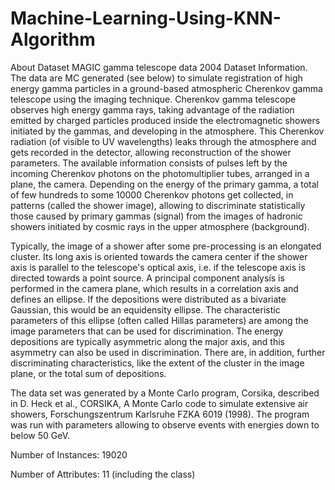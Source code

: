 # Machine-Learning-Using-KNN-Algorithm

About Dataset
MAGIC gamma telescope data 2004
Dataset Information.
The data are MC generated (see below) to simulate registration of high energy
gamma particles in a ground-based atmospheric Cherenkov gamma telescope using the
imaging technique. Cherenkov gamma telescope observes high energy gamma rays,
taking advantage of the radiation emitted by charged particles produced
inside the electromagnetic showers initiated by the gammas, and developing in the
atmosphere. This Cherenkov radiation (of visible to UV wavelengths) leaks
through the atmosphere and gets recorded in the detector, allowing reconstruction
of the shower parameters. The available information consists of pulses left by
the incoming Cherenkov photons on the photomultiplier tubes, arranged in a
plane, the camera. Depending on the energy of the primary gamma, a total of
few hundreds to some 10000 Cherenkov photons get collected, in patterns
(called the shower image), allowing to discriminate statistically those
caused by primary gammas (signal) from the images of hadronic showers
initiated by cosmic rays in the upper atmosphere (background).

Typically, the image of a shower after some pre-processing is an elongated
cluster. Its long axis is oriented towards the camera center if the shower axis
is parallel to the telescope's optical axis, i.e. if the telescope axis is
directed towards a point source. A principal component analysis is performed
in the camera plane, which results in a correlation axis and defines an ellipse.
If the depositions were distributed as a bivariate Gaussian, this would be
an equidensity ellipse. The characteristic parameters of this ellipse
(often called Hillas parameters) are among the image parameters that can be
used for discrimination. The energy depositions are typically asymmetric
along the major axis, and this asymmetry can also be used in discrimination.
There are, in addition, further discriminating characteristics, like the
extent of the cluster in the image plane, or the total sum of depositions.

The data set was generated by a Monte Carlo program, Corsika, described in
D. Heck et al., CORSIKA, A Monte Carlo code to simulate extensive air showers,
Forschungszentrum Karlsruhe FZKA 6019 (1998).
The program was run with parameters allowing to observe events with energies down
to below 50 GeV.

Number of Instances: 19020

Number of Attributes: 11 (including the class)
